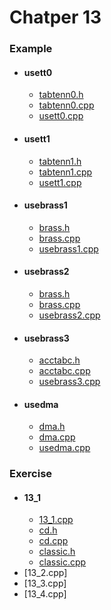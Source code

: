 # Chatper 13

### Example
* #### usett0
    * [tabtenn0.h](tabtenn0.h)
    * [tabtenn0.cpp](tabtenn0.cpp)
    * [usett0.cpp](usett0.cpp)
* #### usett1
    * [tabtenn1.h](tabtenn1.h)
    * [tabtenn1.cpp](tabtenn1.cpp)
    * [usett1.cpp](usett1.cpp)
* #### usebrass1
    * [brass.h](brass.h)
    * [brass.cpp](brass.cpp)
    * [usebrass1.cpp](usebrass1.cpp)
* #### usebrass2
    * [brass.h](brass.h)
    * [brass.cpp](brass.cpp)
    * [usebrass2.cpp](usebrass2.cpp)
* #### usebrass3
    * [acctabc.h](acctabc.h)
    * [acctabc.cpp](acctabc.cpp)
    * [usebrass3.cpp](usebrass3.cpp)
* #### usedma
    * [dma.h](dma.h)
    * [dma.cpp](dma.cpp)
    * [usedma.cpp](usedma.cpp)

### Exercise
* #### 13_1
    * [13_1.cpp](13_1.cpp)
    * [cd.h](cd.h)
    * [cd.cpp](cd.cpp)
    * [classic.h](classic.h)
    * [classic.cpp](classic.cpp)
* [13_2.cpp]
* [13_3.cpp]
* [13_4.cpp]
